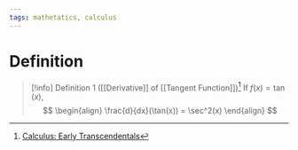 ```yaml
---
tags: mathetatics, calculus
---
```


# Definition

> [!info] Definition 1 ([[Derivative]] of [[Tangent Function]])[^1]
> If $f(x) = \tan(x)$,
> $$
> \begin{align}
> \frac{d}{dx}(\tan(x)) = \sec^2(x)
> \end{align}
> $$

[^1]: [Calculus: Early Transcendentals](zotero://open-pdf/library/items/EEFDQ9Y5?page=225)